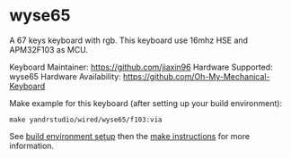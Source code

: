 wyse65
===

A 67 keys keyboard with rgb.
This keyboard use 16mhz HSE and APM32F103 as MCU.

Keyboard Maintainer: https://github.com/jiaxin96
Hardware Supported: wyse65
Hardware Availability: https://github.com/Oh-My-Mechanical-Keyboard 

Make example for this keyboard (after setting up your build environment):

    make yandrstudio/wired/wyse65/f103:via

See [build environment setup](https://docs.qmk.fm/#/getting_started_build_tools) then the [make instructions](https://docs.qmk.fm/#/getting_started_make_guide) for more information.
